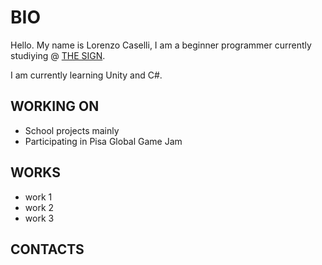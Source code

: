 # BIO
Hello.
My name is Lorenzo Caselli, I am a beginner programmer currently studiying @ [THE SIGN](https://thesign.academy/).

I am currently learning Unity and C#.

## WORKING ON
- School projects mainly
- Participating in Pisa Global Game Jam

## WORKS
- work 1
- work 2
- work 3

## CONTACTS

